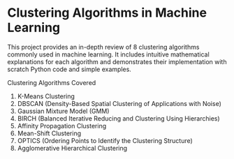 # Clustering Algorithms in Machine Learning
This project provides an in-depth review of 8 clustering algorithms commonly used in machine learning. It includes intuitive mathematical explanations for each algorithm and demonstrates 
their implementation with scratch Python code and simple examples.

Clustering Algorithms Covered
1. K-Means Clustering
2. DBSCAN (Density-Based Spatial Clustering of Applications with Noise)
3. Gaussian Mixture Model (GMM)
4. BIRCH (Balanced Iterative Reducing and Clustering Using Hierarchies)
5. Affinity Propagation Clustering
6. Mean-Shift Clustering
7. OPTICS (Ordering Points to Identify the Clustering Structure)
8. Agglomerative Hierarchical Clustering

